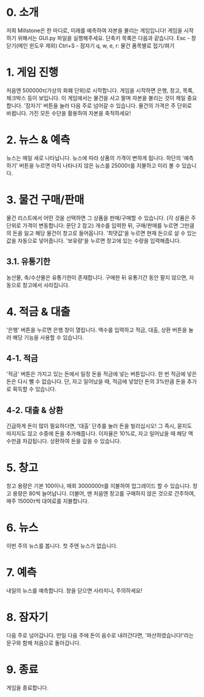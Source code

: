 # 0. 소개
저희 Millstone은 한 마디로,
미래를 예측하여 자본을 불리는 게임입니다!
게임을 시작하기 위해서는 GUI.py 파일을 실행해주세요.
단축키 목록은 다음과 같습니다.
Esc - 창 닫기(메인 윈도우 제외)
Ctrl+S - 잠자기
q, w, e, r: 물건 품목별로 접기/펴기

# 1. 게임 진행 
처음엔 500000τ(가상의 화폐 단위)로 시작합니다.
게임을 시작하면 은행, 창고, 목록, 체크박스 등이 보입니다.
이 게임에서는 물건을 사고 팔며 자본을 불리는 것이 제일 중요합니다.
'잠자기' 버튼을 눌러 다음 주로 넘어갈 수 있습니다.
물건의 가격은 주 단위로 바뀝니다.
가진 모든 수단을 활용하여 자본을 축적하세요!

# 2. 뉴스 & 예측
뉴스는 매일 새로 나타납니다.
뉴스에 따라 상품의 가격이 변하게 됩니다. 
하단의 '예측하기' 버튼을 누르면 아직 나타나지 않은 뉴스를 25000τ를 지불하고 미리 볼 수 있습니다.

# 3. 물건 구매/판매
물건 리스트에서 어떤 것을 선택하면 그 상품을 판매/구매할 수 있습니다.
(각 상품은 주 단위로 가격이 변동합니다: 문단 2 참고)
개수를 입력한 뒤, 구매/판매를 누르면 그만큼의 돈을 잃고 해당 물건이 창고로 들어옵니다.
'최댓값'을 누르면 현재 돈으로 살 수 있는 값을 자동으로 넣어줍니다.
'보유량'을 누르면 창고에 있는 수량을 입력해줍니다.

## 3.1. 유통기한
농산물, 축/수산물은 유통기한이 존재합니다.
구매한 뒤 유통기간 동안 팔지 않으면, 자동으로 창고에서 사라집니다.

# 4. 적금 & 대출
'은행' 버튼을 누르면 은행 창이 열립니다.
액수를 입력하고 적금, 대출, 상환 버튼을 눌러 해당 기능을 사용할 수 있습니다.

## 4-1. 적금
'적금' 버튼은 가지고 있는 돈에서 일정 돈을 적금에 넣는 버튼입니다.
한 번 적금에 넣은 돈은 다시 뺄 수 없습니다.
단, 자고 일어났을 때, 적금에 넣었던 돈의 3%만큼 돈을 추가로 획득할 수 있습니다.

## 4-2. 대출 & 상환
긴급하게 돈이 많이 필요하다면, '대출' 단추를 눌러 돈을 빌리십시오!
그 즉시, 묻지도 따지지도 않고 수중에 돈을 추가해줍니다.
이자율은 10%로, 자고 일어났을 때 해당 액수만큼 차감됩니다.
상환하여 돈을 갚을 수 있습니다.

# 5. 창고
창고 용량은 기본 100이나, 매회 3000000τ를 지불하여 업그레이드 할 수 있습니다.
창고 용량은 80씩 늘어납니다.
더불어, 맨 처음엔 창고를 구매하지 않은 것으로 간주하여, 
매주 15000τ씩 대여료를 지불합니다.

# 6. 뉴스
이번 주의 뉴스를 봅니다. 첫 주엔 뉴스가 없습니다. 

# 7. 예측
내일의 뉴스를 예측합니다. 창을 닫으면 사라지니, 주의하세요!

# 8. 잠자기
다음 주로 넘어갑니다. 만일 다음 주에 돈이 음수로 내려간다면,
'파산하였습니다!'라는 문구와 함께 처음으로 돌아갑니다.

# 9. 종료
게임을 종료합니다.